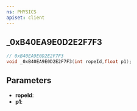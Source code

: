 ```yaml
---
ns: PHYSICS
apiset: client
---
```

## _0xB40EA9E0D2E2F7F3

```c
// 0xB40EA9E0D2E2F7F3
void _0xB40EA9E0D2E2F7F3(int ropeId,float p1);
```


## Parameters
* **ropeId**:
* **p1**:



